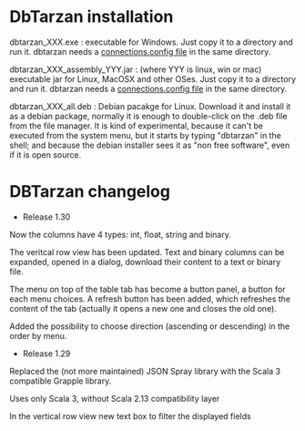 DbTarzan installation
=====================

dbtarzan_XXX.exe : executable for Windows. Just copy it to a directory and run it. dbtarzan needs a [connections.config file](https://aferrandi.github.io/dbtarzan/The-database-connections-configuration-file) in the same directory. 

dbtarzan_XXX_assembly_YYY.jar : (where YYY is linux, win or mac) executable jar for Linux, MacOSX and other OSes. Just copy it to a directory and run it. dbtarzan needs a [connections.config file](https://aferrandi.github.io/dbtarzan/The-database-connections-configuration-file) in the same directory. 

dbtarzan_XXX_all.deb : Debian pacakge for Linux. Download it and install it as a debian package, normally it is enough to double-click on the .deb file from the file manager. It is kind of experimental, because it can't be executed from the system menu, but it starts by typing "dbtarzan" in the shell; and because the debian installer sees it as "non free software", even if it is open source.     


DBTarzan changelog
=================

- Release 1.30

Now the columns have 4 types: int, float, string and binary.

The veritcal row view has been updated. Text and binary columns can be expanded, opened in a dialog,  download their content to a text or binary file.

The menu on top of the table tab has become a button panel, a button for each menu choices. A refresh button has been added, which refreshes the content of the tab (actually it opens a new one and closes the old one).

Added the possibility to choose direction (ascending or descending) in the order by menu.

- Release 1.29

Replaced the (not more maintained) JSON Spray library with the Scala 3 compatible Grapple library.

Uses only Scala 3, without Scala 2.13 compatibility layer

In the vertical row view new text box to filter the displayed fields








